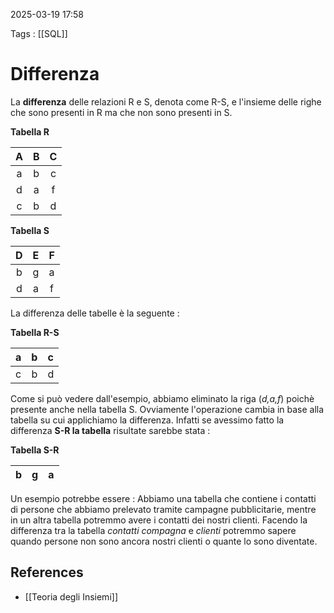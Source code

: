 2025-03-19 17:58

Tags : [[SQL]]

# Differenza

La **differenza** delle relazioni R e S, denota come R-S, e l'insieme delle righe che sono presenti in R ma che non sono presenti in S. 

**Tabella R**

|  A  |  B  |  C  |
| :-: | :-: | :-: |
|  a  |  b  |  c  |
|  d  |  a  |  f  |
|  c  |  b  |  d  |

**Tabella S**

|  D  |  E  |  F  |
| :-: | :-: | :-: |
|  b  |  g  |  a  |
|  d  |  a  |  f  |

La differenza delle tabelle è la seguente : 

**Tabella R-S**

|  a  |  b  |  c  |
| :-: | :-: | :-: |
|  c  |  b  |  d  |

Come si può vedere dall'esempio, abbiamo eliminato la riga (*d,a,f*) poichè presente anche nella tabella S. Ovviamente l'operazione cambia in base alla tabella su cui applichiamo la differenza. Infatti se avessimo fatto la differenza **S-R la tabella** risultate sarebbe stata : 

**Tabella S-R**

| b   | g   | a   |
| --- | --- | --- |
Un esempio potrebbe essere : 
Abbiamo una tabella che contiene i contatti di persone che abbiamo prelevato tramite campagne pubblicitarie, mentre in un altra tabella potremmo avere i contatti dei nostri clienti. Facendo la differenza tra la tabella *contatti compagna* e *clienti* potremmo sapere quando persone non sono ancora nostri clienti o quante lo sono diventate.

## References

- [[Teoria degli Insiemi]]
